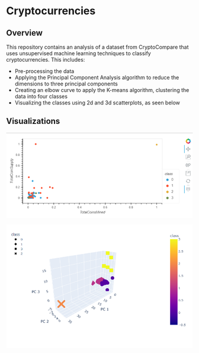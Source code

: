 # Cryptocurrencies

## Overview

This repository contains an analysis of a dataset from CryptoCompare that uses unsupervised machine learning techniques to classify cryptocurrencies. This includes:

- Pre-processing the data
- Applying the Principal Component Analysis algorithm to reduce the dimensions to three principal components
- Creating an elbow curve to apply the K-means algorithm, clustering the data into four classes
- Visualizing the classes using 2d and 3d scatterplots, as seen below

## Visualizations

![2D scatterplot](Images/scatter2d.png)

![3d scatterplot](Images/scatter3d.png)
